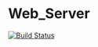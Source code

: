 # Web_Server
[![Build Status](https://www.travis-ci.org/whjkm/Web_Server.svg?branch=master)](https://www.travis-ci.org/whjkm/Web_Server)